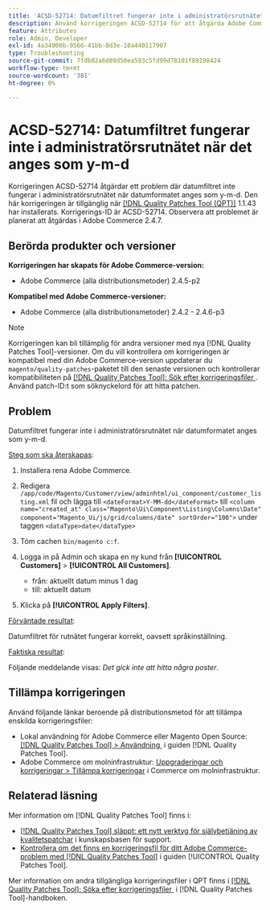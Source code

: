 ```yaml
---
title: 'ACSD-52714: Datumfiltret fungerar inte i administratörsrutnätet när det anges som y-m-d'
description: Använd korrigeringen ACSD-52714 för att åtgärda Adobe Commerce-problemet där datumfiltret inte fungerar i administratörsrutnätet när datumformatet anges som y-m-d.
feature: Attributes
role: Admin, Developer
exl-id: 4a34900b-9566-41bb-8d3e-18a440117907
type: Troubleshooting
source-git-commit: 7fdb02a6d89d50ea593c5fd99d78101f89198424
workflow-type: tm+mt
source-wordcount: '381'
ht-degree: 0%

---
```


# ACSD-52714: Datumfiltret fungerar inte i administratörsrutnätet när det anges som y-m-d

Korrigeringen ACSD-52714 åtgärdar ett problem där datumfiltret inte fungerar i administratörsrutnätet när datumformatet anges som y-m-d. Den här korrigeringen är tillgänglig när [[!DNL Quality Patches Tool (QPT)]](https://experienceleague.adobe.com/sv/docs/commerce-operations/tools/quality-patches-tool/quality-patches-tool-to-self-serve-quality-patches) 1.1.43 har installerats. Korrigerings-ID är ACSD-52714. Observera att problemet är planerat att åtgärdas i Adobe Commerce 2.4.7.

## Berörda produkter och versioner

**Korrigeringen har skapats för Adobe Commerce-version:**

* Adobe Commerce (alla distributionsmetoder) 2.4.5-p2

**Kompatibel med Adobe Commerce-versioner:**

* Adobe Commerce (alla distributionsmetoder) 2.4.2 - 2.4.6-p3

>[!NOTE]
>
>Korrigeringen kan bli tillämplig för andra versioner med nya [!DNL Quality Patches Tool]-versioner. Om du vill kontrollera om korrigeringen är kompatibel med din Adobe Commerce-version uppdaterar du `magento/quality-patches`-paketet till den senaste versionen och kontrollerar kompatibiliteten på [[!DNL Quality Patches Tool]: Sök efter korrigeringsfiler &#x200B;](https://experienceleague.adobe.com/tools/commerce-quality-patches/index.html?lang=sv-SE). Använd patch-ID:t som söknyckelord för att hitta patchen.

## Problem

Datumfiltret fungerar inte i administratörsrutnätet när datumformatet anges som y-m-d.

<u>Steg som ska återskapas</u>:

1. Installera rena Adobe Commerce.
1. Redigera
   `/app/code/Magento/Customer/view/adminhtml/ui_component/customer_listing.xml`
fil och lägga till
   `<dateFormat>Y-MM-dd</dateFormat>`
till
   `<column name="created_at" class="Magento\Ui\Component\Listing\Columns\Date" component="Magento_Ui/js/grid/columns/date" sortOrder="100">`
under taggen
   `<dataType>date</dataType>`

1. Töm cachen `bin/magento c:f`.
1. Logga in på Admin och skapa en ny kund från **[!UICONTROL Customers]** > **[!UICONTROL All Customers]**.

   * från: aktuellt datum minus 1 dag
   * till: aktuellt datum

1. Klicka på **[!UICONTROL Apply Filters]**.

<u>Förväntade resultat</u>:

Datumfiltret för rutnätet fungerar korrekt, oavsett språkinställning.

<u>Faktiska resultat</u>:

Följande meddelande visas: *Det gick inte att hitta några poster*.

## Tillämpa korrigeringen

Använd följande länkar beroende på distributionsmetod för att tillämpa enskilda korrigeringsfiler:

* Lokal användning för Adobe Commerce eller Magento Open Source: [[!DNL Quality Patches Tool] > Användning &#x200B;](/help/tools/quality-patches-tool/usage.md) i guiden [!DNL Quality Patches Tool].
* Adobe Commerce om molninfrastruktur: [Uppgraderingar och korrigeringar > Tillämpa korrigeringar](https://experienceleague.adobe.com/docs/commerce-cloud-service/user-guide/develop/upgrade/apply-patches.html?lang=sv-SE) i Commerce om molninfrastruktur.

## Relaterad läsning

Mer information om [!DNL Quality Patches Tool] finns i:

* [[!DNL Quality Patches Tool] släppt: ett nytt verktyg för självbetjäning av kvalitetspatchar](https://experienceleague.adobe.com/sv/docs/commerce-operations/tools/quality-patches-tool/quality-patches-tool-to-self-serve-quality-patches) i kunskapsbasen för support.
* [Kontrollera om det finns en korrigeringsfil för ditt Adobe Commerce-problem med  [!DNL Quality Patches Tool]](/help/tools/quality-patches-tool/patches-available-in-qpt/check-patch-for-magento-issue-with-magento-quality-patches.md) i guiden [!UICONTROL Quality Patches Tool].


Mer information om andra tillgängliga korrigeringsfiler i QPT finns i [[!DNL Quality Patches Tool]: Söka efter korrigeringsfiler &#x200B;](https://experienceleague.adobe.com/tools/commerce-quality-patches/index.html?lang=sv-SE) i [!DNL Quality Patches Tool]-handboken.
